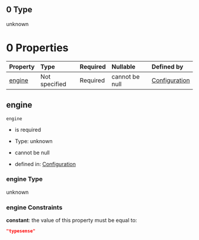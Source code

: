 ## 0 Type

unknown

# 0 Properties

| Property          | Type          | Required | Nullable       | Defined by                                                                                                                             |
| :---------------- | :------------ | :------- | :------------- | :------------------------------------------------------------------------------------------------------------------------------------- |
| [engine](#engine) | Not specified | Required | cannot be null | [Configuration](conf-properties-search-settings-anyof-0-properties-engine.md "undefined#/properties/search/anyOf/0/properties/engine") |

## engine



`engine`

*   is required

*   Type: unknown

*   cannot be null

*   defined in: [Configuration](conf-properties-search-settings-anyof-0-properties-engine.md "undefined#/properties/search/anyOf/0/properties/engine")

### engine Type

unknown

### engine Constraints

**constant**: the value of this property must be equal to:

```json
"typesense"
```

